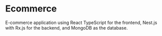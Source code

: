 # Ecommerce
E-commerce application using React TypeScript for the frontend, Nest.js with Rx.js for the backend, and MongoDB as the database.

